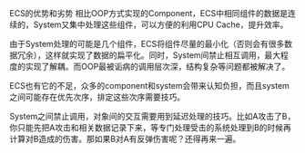 ECS的优势和劣势
相比OOP方式实现的Component，ECS中相同组件的数据是连续的，System又集中处理这些组件，可以方便的利用CPU Cache，提升效率。

由于System处理的可能是几个组件，ECS将组件尽量的最小化（否则会有很多数据冗余），这样就实现了数据的扁平化。同时，System间禁止相互调用，最大程度的实现了解耦。而OOP最被诟病的调用层次深，结构复杂等问题都被解决了。

ECS也有它的不足，众多的component和system会带来认知负担，而且system之间可能存在优先次序，排定这些次序需要技巧。

System之间禁止调用，对象间的交互需要用到延迟处理的技巧。比如A攻击了B，你只能先把A攻击和相关数据记录下来，等专门处理受击的系统处理到B的时候再计算对B造成的伤害。那如果B对A有反弹伤害呢？还得再来一遍。